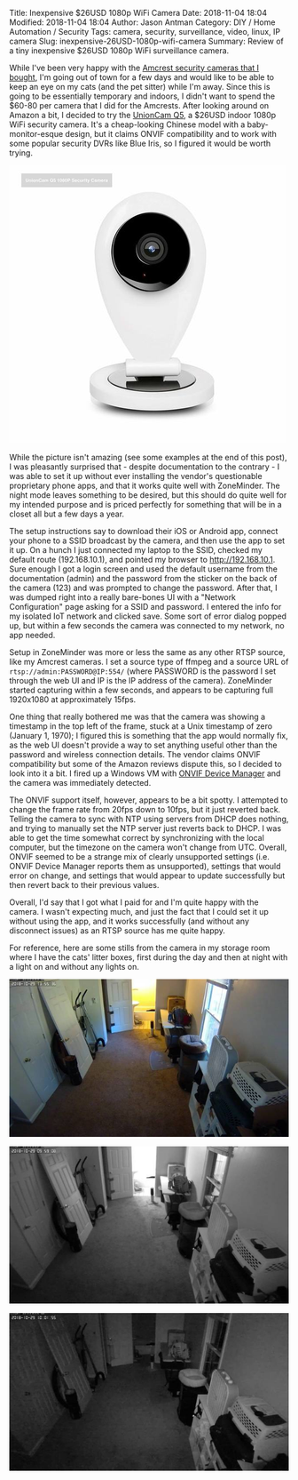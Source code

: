 Title: Inexpensive $26USD 1080p WiFi Camera
Date: 2018-11-04 18:04
Modified: 2018-11-04 18:04
Author: Jason Antman
Category: DIY / Home Automation / Security
Tags: camera, security, surveillance, video, linux, IP camera
Slug: inexpensive-26USD-1080p-wifi-camera
Summary: Review of a tiny inexpensive $26USD 1080p WiFi surveillance camera.

While I've been very happy with the [Amcrest security cameras that I bought](/2018/05/amcrest-ip-camera-first-impressions/), I'm going out of town for a few days and would like to be able to keep an eye on my cats (and the pet sitter) while I'm away. Since this is going to be essentially temporary and indoors, I didn't want to spend the $60-80 per camera that I did for the Amcrests. After looking around on Amazon a bit, I decided to try the [UnionCam Q5](https://www.amazon.com/UnionCam-Q5-Surveillance-Detection-Monitoring/dp/B07F6GXWC9/), a $26USD indoor 1080p WiFi security camera. It's a cheap-looking Chinese model with a baby-monitor-esque design, but it claims ONVIF compatibility and to work with some popular security DVRs like Blue Iris, so I figured it would be worth trying.

[![UnionCam Q5 product photo](/GFX/UnionCamQ5_sm.jpg)](/GFX/UnionCamQ5.jpg)

While the picture isn't amazing (see some examples at the end of this post), I was pleasantly surprised that - despite documentation to the contrary - I was able to set it up without ever installing the vendor's questionable proprietary phone apps, and that it works quite well with ZoneMinder. The night mode leaves something to be desired, but this should do quite well for my intended purpose and is priced perfectly for something that will be in a closet all but a few days a year.

The setup instructions say to download their iOS or Android app, connect your phone to a SSID broadcast by the camera, and then use the app to set it up. On a hunch I just connected my laptop to the SSID, checked my default route (192.168.10.1), and pointed my browser to http://192.168.10.1. Sure enough I got a login screen and used the default username from the documentation (admin) and the password from the sticker on the back of the camera (123) and was prompted to change the password. After that, I was dumped right into a really bare-bones UI with a "Network Configuration" page asking for a SSID and password. I entered the info for my isolated IoT network and clicked save. Some sort of error dialog popped up, but within a few seconds the camera was connected to my network, no app needed.

Setup in ZoneMinder was more or less the same as any other RTSP source, like my Amcrest cameras. I set a source type of ffmpeg and a source URL of ``rtsp://admin:PASSWORD@IP:554/`` (where PASSWORD is the password I set through the web UI and IP is the IP address of the camera). ZoneMinder started capturing within a few seconds, and appears to be capturing full 1920x1080 at approximately 15fps.

One thing that really bothered me was that the camera was showing a timestamp in the top left of the frame, stuck at a Unix timestamp of zero (January 1, 1970); I figured this is something that the app would normally fix, as the web UI doesn't provide a way to set anything useful other than the password and wireless connection details. The vendor claims ONVIF compatibility but some of the Amazon reviews dispute this, so I decided to look into it a bit. I fired up a Windows VM with [ONVIF Device Manager](https://sourceforge.net/projects/onvifdm/) and the camera was immediately detected.

The ONVIF support itself, however, appears to be a bit spotty. I attempted to change the frame rate from 20fps down to 10fps, but it just reverted back. Telling the camera to sync with NTP using servers from DHCP does nothing, and trying to manually set the NTP server just reverts back to DHCP. I was able to get the time somewhat correct by synchronizing with the local computer, but the timezone on the camera won't change from UTC. Overall, ONVIF seemed to be a strange mix of clearly unsupported settings (i.e. ONVIF Device Manager reports them as unsupported), settings that would error on change, and settings that would appear to update successfully but then revert back to their previous values.

Overall, I'd say that I got what I paid for and I'm quite happy with the camera. I wasn't expecting much, and just the fact that I could set it up without using the app, and it works successfully (and without any disconnect issues) as an RTSP source has me quite happy.

For reference, here are some stills from the camera in my storage room where I have the cats' litter boxes, first during the day and then at night with a light on and without any lights on.

[![still from camera during day](/GFX/UnionCamQ5_1_sm.jpg)](/GFX/UnionCamQ5_1.jpg)

[![still from camera at night with a light on](/GFX/UnionCamQ5_2_sm.jpg)](/GFX/UnionCamQ5_2.jpg)

[![still from camera at night with no lights on](/GFX/UnionCamQ5_3_sm.jpg)](/GFX/UnionCamQ5_3.jpg)
